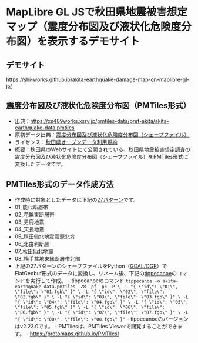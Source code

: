 # MapLibre GL JSで秋田県地震被害想定マップ（震度分布図及び液状化危険度分布図）を表示するデモサイト
## デモサイト
https://shi-works.github.io/akita-earthquake-damage-map-on-maplibre-gl-js/

## 震度分布図及び液状化危険度分布図（PMTiles形式）
- 出典：https://xs489works.xsrv.jp/pmtiles-data/pref-akita/akita-earthquake-data.pmtiles
 - 原初データ出典：[震度分布図及び液状化危険度分布図（シェープファイル）](https://www.pref.akita.lg.jp/pages/archive/7470)
 - ライセンス：[秋田県オープンデータ利用規約](https://www.pref.akita.lg.jp/pages/archive/36756)
 - 概要：秋田県のWebサイトにて公開されている、秋田県地震被害想定調査の震度分布図及び液状化危険度分布図（シェープファイル）をPMTiles形式に変換したデータです。

## PMTiles形式のデータ作成方法
- 作成時に対象としたデータは下記の[27パターン](https://www.pref.akita.lg.jp/pages/archive/53937)です。
 - 01_能代断層帯
 - 02_花輪東断層帯
 - 03_男鹿地震
 - 04_天長地震
 - 05_秋田仙北地震震源北方
 - 06_北由利断層
 - 07_秋田仙北地震
 - 08_横手盆地東縁断層帯北部
- 上記の27パターンのシェープファイルをPython（[GDAL/OGR](https://live.osgeo.org/ja/overview/gdal_overview.html)）でFlatGeobuf形式のデータに変換し、リネーム後、下記の[tippecanoe](https://github.com/felt/tippecanoe)のコマンドを実行して作成。
          - tippecanoeのコマンド
            ```
            tippecanoe -o akita-earthquake-data.pmtiles -Z8 -pf -pk -P \
            -L "{ \"id\": \"01\", \"file\": \"01.fgb\" }" \
            -L "{ \"id\": \"02\", \"file\": \"02.fgb\" }" \
            -L "{ \"id\": \"03\", \"file\": \"03.fgb\" }" \
            -L "{ \"id\": \"04\", \"file\": \"04.fgb\" }" \
            -L "{ \"id\": \"05\", \"file\": \"05.fgb\" }" \
            -L "{ \"id\": \"06\", \"file\": \"06.fgb\" }" \
            -L "{ \"id\": \"07\", \"file\": \"07.fgb\" }" \
            -L "{ \"id\": \"08\", \"file\": \"08.fgb\" }"
            ```
          - tippecanoeのバージョンはv2.23.0です。
      - PMTilesは、PMTiles Viewerで閲覧することができます。
      - https://protomaps.github.io/PMTiles/
